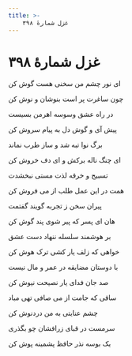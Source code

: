 ```yaml
---
title: >-
    غزل شمارهٔ ۳۹۸
---
```

# غزل شمارهٔ ۳۹۸

<div class="b" id="bn1"><div class="m1"><p>ای نور چشم من سخنی هست گوش کن</p></div>
<div class="m2"><p>چون ساغرت پر است بنوشان و نوش کن</p></div></div>
<div class="b" id="bn2"><div class="m1"><p>در راه عشق وسوسه اهرمن بسیست</p></div>
<div class="m2"><p>پیش آی و گوش دل به پیام سروش کن</p></div></div>
<div class="b" id="bn3"><div class="m1"><p>برگ نوا تبه شد و ساز طرب نماند</p></div>
<div class="m2"><p>ای چنگ ناله برکش و ای دف خروش کن</p></div></div>
<div class="b" id="bn4"><div class="m1"><p>تسبیح و خرقه لذت مستی نبخشدت</p></div>
<div class="m2"><p>همت در این عمل طلب از می فروش کن</p></div></div>
<div class="b" id="bn5"><div class="m1"><p>پیران سخن ز تجربه گویند گفتمت</p></div>
<div class="m2"><p>هان ای پسر که پیر شوی پند گوش کن</p></div></div>
<div class="b" id="bn6"><div class="m1"><p>بر هوشمند سلسله ننهاد دست عشق</p></div>
<div class="m2"><p>خواهی که زلف یار کشی ترک هوش کن</p></div></div>
<div class="b" id="bn7"><div class="m1"><p>با دوستان مضایقه در عمر و مال نیست</p></div>
<div class="m2"><p>صد جان فدای یار نصیحت نیوش کن</p></div></div>
<div class="b" id="bn8"><div class="m1"><p>ساقی که جامت از می صافی تهی مباد</p></div>
<div class="m2"><p>چشم عنایتی به من دردنوش کن</p></div></div>
<div class="b" id="bn9"><div class="m1"><p>سرمست در قبای زرافشان چو بگذری</p></div>
<div class="m2"><p>یک بوسه نذر حافظ پشمینه پوش کن</p></div></div>